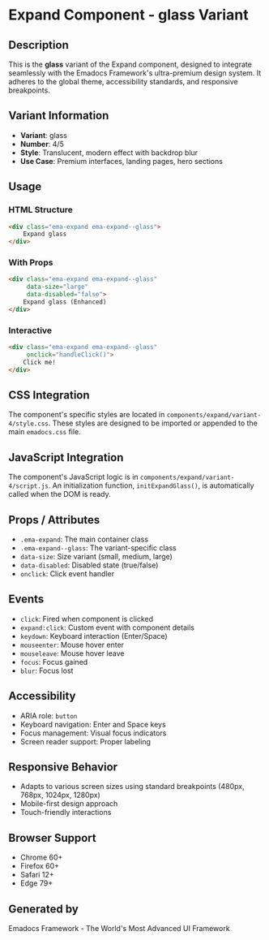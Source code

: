 # Expand Component - glass Variant

## Description
This is the **glass** variant of the Expand component, designed to integrate seamlessly with the Emadocs Framework's ultra-premium design system. It adheres to the global theme, accessibility standards, and responsive breakpoints.

## Variant Information
- **Variant**: glass
- **Number**: 4/5
- **Style**: Translucent, modern effect with backdrop blur
- **Use Case**: Premium interfaces, landing pages, hero sections

## Usage

### HTML Structure
```html
<div class="ema-expand ema-expand--glass">
    Expand glass
</div>
```

### With Props
```html
<div class="ema-expand ema-expand--glass" 
     data-size="large" 
     data-disabled="false">
    Expand glass (Enhanced)
</div>
```

### Interactive
```html
<div class="ema-expand ema-expand--glass" 
     onclick="handleClick()">
    Click me!
</div>
```

## CSS Integration
The component's specific styles are located in `components/expand/variant-4/style.css`. These styles are designed to be imported or appended to the main `emadocs.css` file.

## JavaScript Integration
The component's JavaScript logic is in `components/expand/variant-4/script.js`. An initialization function, `initExpandGlass()`, is automatically called when the DOM is ready.

## Props / Attributes
- `.ema-expand`: The main container class
- `.ema-expand--glass`: The variant-specific class
- `data-size`: Size variant (small, medium, large)
- `data-disabled`: Disabled state (true/false)
- `onclick`: Click event handler

## Events
- `click`: Fired when component is clicked
- `expand:click`: Custom event with component details
- `keydown`: Keyboard interaction (Enter/Space)
- `mouseenter`: Mouse hover enter
- `mouseleave`: Mouse hover leave
- `focus`: Focus gained
- `blur`: Focus lost

## Accessibility
- ARIA role: `button`
- Keyboard navigation: Enter and Space keys
- Focus management: Visual focus indicators
- Screen reader support: Proper labeling

## Responsive Behavior
- Adapts to various screen sizes using standard breakpoints (480px, 768px, 1024px, 1280px)
- Mobile-first design approach
- Touch-friendly interactions

## Browser Support
- Chrome 60+
- Firefox 60+
- Safari 12+
- Edge 79+

## Generated by
Emadocs Framework - The World's Most Advanced UI Framework
